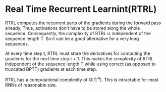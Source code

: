 # Real Time Recurrent Learnint(RTRL)

RTRL computes the recurrent parts of the gradients during the forward pass already. Thus, activations don't have to be stored along the whole sequence. Consequently, the complexity of RTRL is independent of the sequence length T. So it can be a good alternative for a very long sequences. 

At every time step t, RTRL must store the derivatives for computing the gradients for the next time step t + 1. This makes the complexity of RTRL independent of the sequence length T while using correct (as opposed to truncated BPTT) gradients at each time step.

 RTRL has a computational complexity of O(TI<sup>4</sup>). This is intractable for most RNNs of reasonable size.